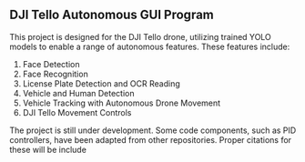 ## DJI Tello Autonomous GUI Program
This project is designed for the DJI Tello drone, utilizing trained YOLO models to enable a range of autonomous features. These features include:

1. Face Detection
2. Face Recognition
3. License Plate Detection and OCR Reading
4. Vehicle and Human Detection
5. Vehicle Tracking with Autonomous Drone Movement
6. DJI Tello Movement Controls


The project is still under development. Some code components, such as PID controllers, have been adapted from other repositories. Proper citations for these will be include
